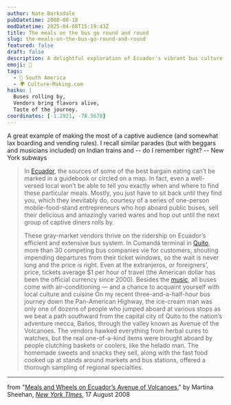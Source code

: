 ```yaml
---
author: Nate Barksdale
pubDatetime: 2008-08-18
modDatetime: 2025-04-08T15:19:43Z
title: The meals on the bus go round and round
slug: the-meals-on-the-bus-go-round-and-round
featured: false
draft: false
description: A delightful exploration of Ecuador's vibrant bus culture and the unique culinary experiences found along the way.
emoji: 🍧
tags:
  - 🧉 South America
  - 🌍 Culture-Making.com
haiku: |
  Buses rolling by,  
  Vendors bring flavors alive,  
  Taste of the journey.
coordinates: [-1.2921, -78.5678]
---
```


A great example of making the most of a captive audience (and somewhat lax boarding and vending rules). I recall similar parades (but with beggars and musicians included) on Indian trains and -- do I remember right? -- New York subways

> In [Ecuador](http://travel.nytimes.com/travel/guides/central-and-south-america/ecuador/overview.html?inline=nyt-geo "Go to the Ecuador Travel Guide."), the sources of some of the best bargain eating can’t be marked in a guidebook or circled on a map. In fact, even a well-versed local won’t be able to tell you exactly when and where to find these particular meals. Mostly, you just have to sit back until they find you, which they inevitably do, courtesy of a series of one-person mobile-food-stand entrepreneurs who hop aboard public buses, sell their delicious and amazingly varied wares and hop out until the next group of captive diners rolls by.
>
> These gray-market vendors thrive on the ridership on Ecuador’s efficient and extensive bus system. In Cumandá terminal in [Quito](http://travel.nytimes.com/travel/guides/central-and-south-america/ecuador/quito/overview.html?inline=nyt-geo "Go to the Quito Travel Guide."), more than 30 competing bus companies vie for customers, shouting impending departures from their ticket windows, so the wait is never long and the price is right. Even at the extranjeros, or foreigners’, price, tickets average $1 per hour of travel (the American dollar has been the official currency since 2000). Besides the [music](http://travel.nytimes.com/travel/guides/music/overview.html?inline=nyt-classifier), all buses come with air-conditioning — and a chance to acquaint yourself with local culture and cuisine
> On my recent three-and-a-half-hour bus journey down the Pan-American Highway, the ice-cream man was only one of dozens of people who jumped aboard at various stops as we beat a path southward from the capital city of Quito to the nation’s adventure mecca, Baños, through the valley known as Avenue of the Volcanoes. The vendors hawked everything from herbal cures to watches, but the real one-of-a-kind items were brought aboard by people clutching baskets or coolers, like the helado man. The homemade sweets and snacks they sell, along with the fast food cooked up at stands around markets and bus stations, offered a thorough sampling of regional specialties.

---

from "[Meals and Wheels on Ecuador’s Avenue of Volcanoes](https://www.google.com/search?q=%22Meals%20and%20Wheels%20on%20Ecuador%E2%80%99s%20Avenue%20of%20Volcanoes%22%20travel.nytimes.com)," by Martina Sheehan, [_New York TImes_](http://travel.nytimes.com/), 17 August 2008
